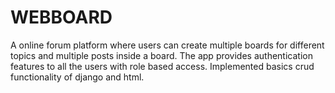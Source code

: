 # WEBBOARD

A online forum platform where users can create multiple boards for different topics and multiple posts inside a board.
The app provides authentication features to all the users with role based access. Implemented basics crud functionality
of django and html.

